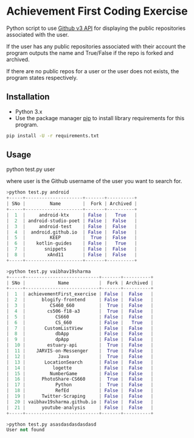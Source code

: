 # Achievement First Coding Exercise

Python script to use [Github v3 API](https://developer.github.com/v3/repos/) for displaying the public repositories associated with the user.

If the user has any public repositories associated with their account the program outputs the name and True/False if the repo is forked and archived.

If there are no public repos for a user or the user does not exists, the program states respectively.

## Installation
- Python 3.x
- Use the package manager [pip](https://pip.pypa.io/en/stable/) to install library requirements for this program.

```bash
pip install -U -r requirements.txt
```

## Usage

python test.py user

where user is the Github username of the user you want to search for.

```python
>python test.py android
+-----+---------------------+-------+----------+
| SNo |         Name        |  Fork | Archived |
+-----+---------------------+-------+----------+
|  1  |     android-ktx     | False |   True   |
|  2  | android-studio-poet | False |  False   |
|  3  |     android-test    | False |  False   |
|  4  |  android.github.io  | False |  False   |
|  5  |         KEEP        |  True |  False   |
|  6  |    kotlin-guides    | False |   True   |
|  7  |       snippets      | False |  False   |
|  8  |        xAnd11       | False |  False   |
+-----+---------------------+-------+----------+

>python test.py vaibhav19sharma
+-----+---------------------------+-------+----------+
| SNo |            Name           |  Fork | Archived |
+-----+---------------------------+-------+----------+
|  1  | achievementFirst_exercise | False |  False   |
|  2  |      blogify-frontend     | False |  False   |
|  3  |         CS460_660         |  True |  False   |
|  4  |        cs506-f18-a3       |  True |  False   |
|  5  |           CS660           | False |  False   |
|  6  |           CS_660          | False |   True   |
|  7  |       CustomListView      | False |  False   |
|  8  |           dbApp           | False |  False   |
|  9  |           dpApp           | False |  False   |
|  10 |        estuary-api        |  True |  False   |
|  11 |    JARVIS-on-Messenger    |  True |  False   |
|  12 |            Java           |  True |  False   |
|  13 |       LocationSearch      | False |  False   |
|  14 |          logette          | False |  False   |
|  15 |         NumberGame        | False |  False   |
|  16 |      PhotoShare-CS660     |  True |  False   |
|  17 |           Python          |  True |  False   |
|  18 |           RefEd           | False |  False   |
|  19 |      Twitter-Scraping     | False |  False   |
|  20 | vaibhav19sharma.github.io | False |  False   |
|  21 |      youtube-analysis     | False |  False   |
+-----+---------------------------+-------+----------+

>python test.py asasdasdasdasdasd
User not found
```
